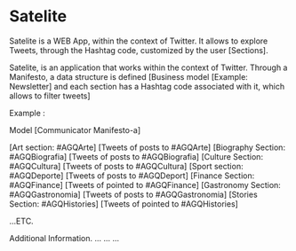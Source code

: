 # Satelite
Satelite is a WEB App, within the context of Twitter. It allows to explore Tweets, through the Hashtag code, customized by the user [Sections].

Satelite, is an application that works within the context of Twitter. Through a Manifesto, a data structure is defined [Business model [Example: Newsletter] and each section has a Hashtag code associated with it, which allows to filter tweets]

  Example :

Model [Communicator Manifesto-a]

[Art section: #AGQArte] [Tweets of posts to #AGQArte]
[Biography Section: #AGQBiografia] [Tweets of posts to #AGQBiografia]
[Culture Section: #AGQCultura] [Tweets of posts to #AGQCultura]
[Sport section: #AGQDeporte] [Tweets of posts to #AGQDeport]
[Finance Section: #AGQFinance] [Tweets of pointed to #AGQFinance]
[Gastronomy Section: #AGQGastronomia] [Tweets of posts to #AGQGastronomia]
[Stories Section: #AGQHistories] [Tweets of pointed to #AGQHistories]

...ETC.

Additional Information.
...
...
...
